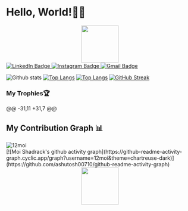  # Hello, World!:man_technologist:
 
<div id="header" align="center">
  <img src="https://media.giphy.com/media/HwBlFQZFcAoUcPHZdX/giphy.gif" width="100"/>
</div>
<div id="badges">
  
  <a href="https://www.linkedin.com/in/moishadrack/">
    <img src="https://img.shields.io/badge/LinkedIn-blue?&logo=linkedin&logoColor=highcontrast" alt="LinkedIn Badge"/>
  </a>
  <a href="https://www.instagram.com/](https://www.instagram.com/sharmmosha.i?i=bkcop7mp3425&utm_content=jtfjj3r)">
    <img src="https://img.shields.io/badge/-Instagram-red?color=white&logo=instagram&logoColor=highcontrast" alt="Instagram Badge"/>
  </a>
  <a href="https://mail.google.com/mail/u/0/#inbox/moishadrack@gmail.com">
    <img src="https://img.shields.io/badge/Gmail-D14836?&logo=gmail&logoColor=white" alt="Gmail Badge"/>
  </a>
  
</div>
<img src="https://komarev.com/ghpvc/?username=12moi&style=compact-square&color=blue" align="center" alt=""/>

![Github stats](https://github-readme-stats.vercel.app/api?&username=12moi&repo=12moi&theme=highcontrast&show_icons=true&count_private=true)
[![Top Langs](https://github-readme-stats.vercel.app/api/top-langs/?username=12moi&langs_count=20&layout=compact&theme=vision-friendly-dark)](https://github.com/anuraghazra/github-readme-stats)
[![Top Langs](https://github-readme-stats.vercel.app/api/top-langs/?username=12moi&langs_count=20&layout=compact&theme=vision-friendly-dark&count_private=true)](https://github.com/anuraghazra/github-readme-stats)
[![GitHub Streak](https://streak-stats.demolab.com/?user=12moi&theme=highcontrast)](https://git.io/streak-stats)

### My Trophies🏆 <!--My Trophies-->
@@ -31,11 +31,7 @@

## My Contribution Graph :bar_chart:

<p>
  <img align="left" src="https://activity-graph.herokuapp.com/graph?username=12moi&theme=chartreuse-dark&count_private=true" alt="12moi" />
</p>
&nbsp;
<br />
[![Moi Shadrack's github activity graph](https://github-readme-activity-graph.cyclic.app/graph?username=12moi&theme=chartreuse-dark)](https://github.com/ashutosh00710/github-readme-activity-graph)

<div id="header" align="center">
  <img src="https://media.giphy.com/media/HwBlFQZFcAoUcPHZdX/giphy.gif" width="100"/>
</div>
